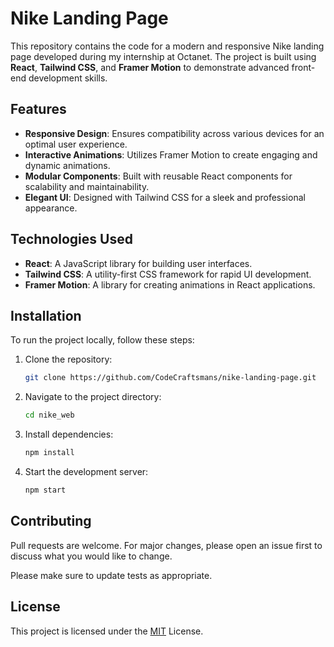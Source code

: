 # Nike Landing Page

This repository contains the code for a modern and responsive Nike landing page developed during my internship at Octanet. The project is built using **React**, **Tailwind CSS**, and **Framer Motion** to demonstrate advanced front-end development skills.

## Features

- **Responsive Design**: Ensures compatibility across various devices for an optimal user experience.
- **Interactive Animations**: Utilizes Framer Motion to create engaging and dynamic animations.
- **Modular Components**: Built with reusable React components for scalability and maintainability.
- **Elegant UI**: Designed with Tailwind CSS for a sleek and professional appearance.

## Technologies Used

- **React**: A JavaScript library for building user interfaces.
- **Tailwind CSS**: A utility-first CSS framework for rapid UI development.
- **Framer Motion**: A library for creating animations in React applications.

## Installation

To run the project locally, follow these steps:

1. Clone the repository:

    ```bash
    git clone https://github.com/CodeCraftsmans/nike-landing-page.git
    ```

2. Navigate to the project directory:

    ```bash
    cd nike_web
    ```

3. Install dependencies:

    ```bash
    npm install
    ```

4. Start the development server:

    ```bash
    npm start
    ```

## Contributing

Pull requests are welcome. For major changes, please open an issue first to discuss what you would like to change.

Please make sure to update tests as appropriate.

## License

This project is licensed under the [MIT](https://choosealicense.com/licenses/mit/) License.
